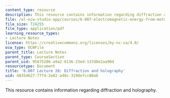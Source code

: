 ```yaml
---
content_type: resource
description: This resource contains information regarding diffraction and holography.
file: /ol-ocw-studio-app/courses/6-007-electromagnetic-energy-from-motors-to-lasers-spring-2011/4835d62777f42e82a40c319defcc80a6_MIT6_007S11_lec28.pdf
file_size: 724255
file_type: application/pdf
learning_resource_types:
- Lecture Notes
license: https://creativecommons.org/licenses/by-nc-sa/4.0/
ocw_type: OCWFile
parent_title: Lecture Notes
parent_type: CourseSection
parent_uid: 95875286-a9a2-6136-23ed-137d8e2aa90d
resourcetype: Document
title: '6.007 Lecture 28: Diffraction and holography'
uid: 4835d627-77f4-2e82-a40c-319defcc80a6
---
```

This resource contains information regarding diffraction and holography.
